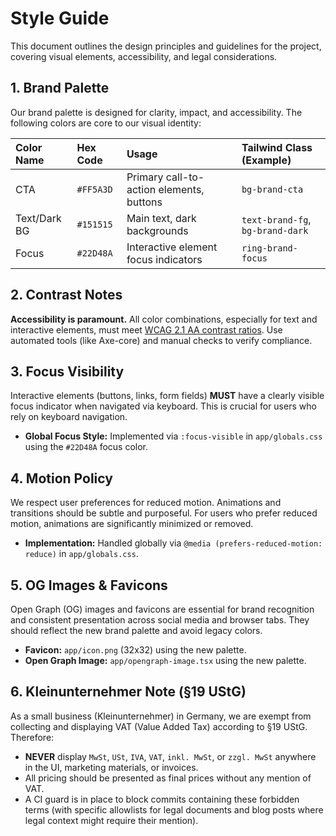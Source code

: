 # Style Guide

This document outlines the design principles and guidelines for the project, covering visual elements, accessibility, and legal considerations.

## 1. Brand Palette

Our brand palette is designed for clarity, impact, and accessibility. The following colors are core to our visual identity:

| Color Name | Hex Code  | Usage                                    | Tailwind Class (Example) |
| :--------- | :-------- | :--------------------------------------- | :----------------------- |
| CTA        | `#FF5A3D` | Primary call-to-action elements, buttons | `bg-brand-cta`           |
| Text/Dark BG | `#151515` | Main text, dark backgrounds              | `text-brand-fg`, `bg-brand-dark` |
| Focus      | `#22D48A` | Interactive element focus indicators     | `ring-brand-focus`       |

## 2. Contrast Notes

**Accessibility is paramount.** All color combinations, especially for text and interactive elements, must meet [WCAG 2.1 AA contrast ratios](https://www.w3.org/WAI/WCAG21/Understanding/contrast-minimum.html). Use automated tools (like Axe-core) and manual checks to verify compliance.

## 3. Focus Visibility

Interactive elements (buttons, links, form fields) **MUST** have a clearly visible focus indicator when navigated via keyboard. This is crucial for users who rely on keyboard navigation.

*   **Global Focus Style:** Implemented via `:focus-visible` in `app/globals.css` using the `#22D48A` focus color.

## 4. Motion Policy

We respect user preferences for reduced motion. Animations and transitions should be subtle and purposeful. For users who prefer reduced motion, animations are significantly minimized or removed.

*   **Implementation:** Handled globally via `@media (prefers-reduced-motion: reduce)` in `app/globals.css`.

## 5. OG Images & Favicons

Open Graph (OG) images and favicons are essential for brand recognition and consistent presentation across social media and browser tabs. They should reflect the new brand palette and avoid legacy colors.

*   **Favicon:** `app/icon.png` (32x32) using the new palette.
*   **Open Graph Image:** `app/opengraph-image.tsx` using the new palette.

## 6. Kleinunternehmer Note (§19 UStG)

As a small business (Kleinunternehmer) in Germany, we are exempt from collecting and displaying VAT (Value Added Tax) according to §19 UStG. Therefore:

*   **NEVER** display `MwSt`, `USt`, `IVA`, `VAT`, `inkl. MwSt`, or `zzgl. MwSt` anywhere in the UI, marketing materials, or invoices.
*   All pricing should be presented as final prices without any mention of VAT.
*   A CI guard is in place to block commits containing these forbidden terms (with specific allowlists for legal documents and blog posts where legal context might require their mention).

